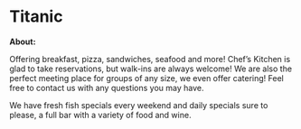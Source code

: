 Titanic
===

**About:**



Offering breakfast, pizza, sandwiches, seafood and more! Chef’s Kitchen is glad to take reservations, but walk-ins are always welcome! We are also the perfect meeting place for groups of any size, we even offer catering! Feel free to contact us with any questions you may have.

We have fresh fish specials every weekend and daily specials sure to please,  a full bar with a variety of food and wine.
